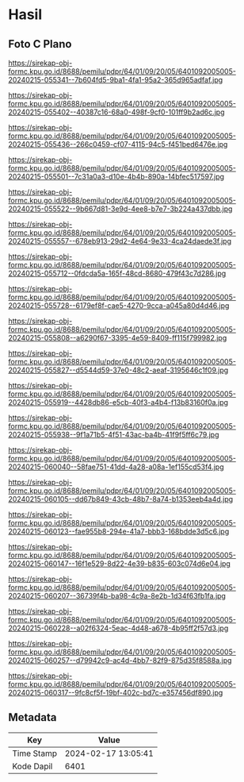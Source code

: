 # Hasil

## Foto C Plano

https://sirekap-obj-formc.kpu.go.id/8688/pemilu/pdpr/64/01/09/20/05/6401092005005-20240215-055341--7b604fd5-9ba1-4fa1-95a2-365d965adfaf.jpg

https://sirekap-obj-formc.kpu.go.id/8688/pemilu/pdpr/64/01/09/20/05/6401092005005-20240215-055402--40387c16-68a0-498f-9cf0-101ff9b2ad6c.jpg

https://sirekap-obj-formc.kpu.go.id/8688/pemilu/pdpr/64/01/09/20/05/6401092005005-20240215-055436--266c0459-cf07-4115-94c5-f451bed6476e.jpg

https://sirekap-obj-formc.kpu.go.id/8688/pemilu/pdpr/64/01/09/20/05/6401092005005-20240215-055501--7c31a0a3-d10e-4b4b-890a-14bfec517597.jpg

https://sirekap-obj-formc.kpu.go.id/8688/pemilu/pdpr/64/01/09/20/05/6401092005005-20240215-055522--9b667d81-3e9d-4ee8-b7e7-3b224a437dbb.jpg

https://sirekap-obj-formc.kpu.go.id/8688/pemilu/pdpr/64/01/09/20/05/6401092005005-20240215-055557--678eb913-29d2-4e64-9e33-4ca24daede3f.jpg

https://sirekap-obj-formc.kpu.go.id/8688/pemilu/pdpr/64/01/09/20/05/6401092005005-20240215-055712--0fdcda5a-165f-48cd-8680-479f43c7d286.jpg

https://sirekap-obj-formc.kpu.go.id/8688/pemilu/pdpr/64/01/09/20/05/6401092005005-20240215-055728--6179ef8f-cae5-4270-9cca-a045a80d4d46.jpg

https://sirekap-obj-formc.kpu.go.id/8688/pemilu/pdpr/64/01/09/20/05/6401092005005-20240215-055808--a6290f67-3395-4e59-8409-ff115f799982.jpg

https://sirekap-obj-formc.kpu.go.id/8688/pemilu/pdpr/64/01/09/20/05/6401092005005-20240215-055827--d5544d59-37e0-48c2-aeaf-3195646c1f09.jpg

https://sirekap-obj-formc.kpu.go.id/8688/pemilu/pdpr/64/01/09/20/05/6401092005005-20240215-055919--4428db86-e5cb-40f3-a4b4-f13b83160f0a.jpg

https://sirekap-obj-formc.kpu.go.id/8688/pemilu/pdpr/64/01/09/20/05/6401092005005-20240215-055938--9f1a71b5-4f51-43ac-ba4b-41f9f5ff6c79.jpg

https://sirekap-obj-formc.kpu.go.id/8688/pemilu/pdpr/64/01/09/20/05/6401092005005-20240215-060040--58fae751-41dd-4a28-a08a-1ef155cd53f4.jpg

https://sirekap-obj-formc.kpu.go.id/8688/pemilu/pdpr/64/01/09/20/05/6401092005005-20240215-060105--dd67b849-43cb-48b7-8a74-b1353eeb4a4d.jpg

https://sirekap-obj-formc.kpu.go.id/8688/pemilu/pdpr/64/01/09/20/05/6401092005005-20240215-060123--fae955b8-294e-41a7-bbb3-168bdde3d5c6.jpg

https://sirekap-obj-formc.kpu.go.id/8688/pemilu/pdpr/64/01/09/20/05/6401092005005-20240215-060147--16f1e529-8d22-4e39-b835-603c074d6e04.jpg

https://sirekap-obj-formc.kpu.go.id/8688/pemilu/pdpr/64/01/09/20/05/6401092005005-20240215-060207--36739f4b-ba98-4c9a-8e2b-1d34f63fb1fa.jpg

https://sirekap-obj-formc.kpu.go.id/8688/pemilu/pdpr/64/01/09/20/05/6401092005005-20240215-060228--a02f6324-5eac-4d48-a678-4b95ff2f57d3.jpg

https://sirekap-obj-formc.kpu.go.id/8688/pemilu/pdpr/64/01/09/20/05/6401092005005-20240215-060257--d79942c9-ac4d-4bb7-82f9-875d35f8588a.jpg

https://sirekap-obj-formc.kpu.go.id/8688/pemilu/pdpr/64/01/09/20/05/6401092005005-20240215-060317--9fc8cf5f-19bf-402c-bd7c-e357456df890.jpg


## Metadata

| Key        | Value               |
| ---------- | ------------------- |
| Time Stamp | 2024-02-17 13:05:41 |
| Kode Dapil | 6401                |



